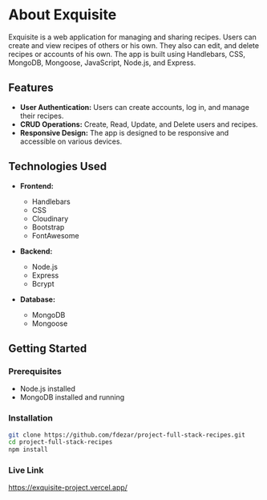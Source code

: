 # About Exquisite

Exquisite is a web application for managing and sharing recipes. Users can create and view recipes of others or his own. They also can edit, and delete recipes or accounts of his own.
The app is built using Handlebars, CSS, MongoDB, Mongoose, JavaScript, Node.js, and Express.

## Features

- **User Authentication:** Users can create accounts, log in, and manage their recipes.
- **CRUD Operations:** Create, Read, Update, and Delete users and recipes.
- **Responsive Design:** The app is designed to be responsive and accessible on various devices.

## Technologies Used

- **Frontend:**
  - Handlebars
  - CSS
  - Cloudinary
  - Bootstrap
  - FontAwesome

- **Backend:**
  - Node.js
  - Express
  - Bcrypt

- **Database:**
  - MongoDB
  - Mongoose

## Getting Started

### Prerequisites

- Node.js installed
- MongoDB installed and running

### Installation

```bash
git clone https://github.com/fdezar/project-full-stack-recipes.git
cd project-full-stack-recipes
npm install
```

### Live Link

https://exquisite-project.vercel.app/